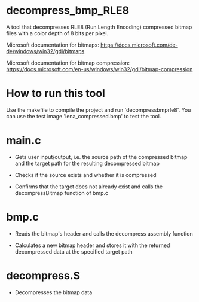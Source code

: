 # decompress_bmp_RLE8
A tool that decompresses RLE8 (Run Length Encoding) compressed bitmap files with a color depth of 8 bits per pixel.

Microsoft documentation for bitmaps: https://docs.microsoft.com/de-de/windows/win32/gdi/bitmaps

Microsoft documentation for bitmap compression: https://docs.microsoft.com/en-us/windows/win32/gdi/bitmap-compression

# How to run this tool
Use the makefile to compile the project and run 'decompressbmprle8'. You can use the test image 'lena_compressed.bmp' to test the tool.

# main.c
- Gets user input/output, i.e. the source path of the compressed bitmap and the target path for the resulting decompressed bitmap

- Checks if the source exists and whether it is compressed

- Confirms that the target does not already exist and calls the decompressBitmap function of bmp.c

# bmp.c
- Reads the bitmap's header and calls the decompress assembly function

- Calculates a new bitmap header and stores it with the returned decompressed data at the specified target path

# decompress.S
- Decompresses the bitmap data
